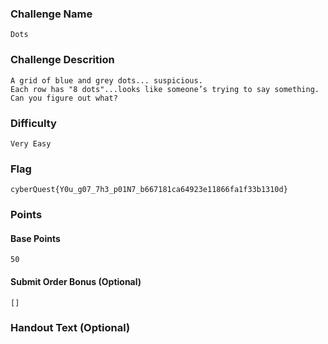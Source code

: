 ### Challenge Name
```
Dots
```

### Challenge Descrition
```
A grid of blue and grey dots... suspicious.
Each row has "8 dots"...looks like someone’s trying to say something.
Can you figure out what?
```

### Difficulty
```
Very Easy
```

### Flag
```
cyberQuest{Y0u_g07_7h3_p01N7_b667181ca64923e11866fa1f33b1310d}
```

### Points
#### Base Points
```
50
```

#### Submit Order Bonus (Optional)
```
[]
```

### Handout Text (Optional)
```
```
